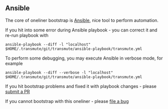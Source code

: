 ## Ansible
The core of oneliner bootstrap is [Ansible](https://www.ansible.com), nice tool to perform automation. 

If you hit into some error during Ansible playbook - you can correct it and re-run playbook with 
```
ansible-playbook --diff -l "localhost" $HOME/.transmute/git/transmute/ansible-playbook/transmute.yml
```

To perform some debugging, you may execute Ansible in verbose mode, for example 
```
ansible-playbook --diff --verbose -l "localhost" $HOME/.transmute/git/transmute/ansible-playbook/transmute.yml
```

If you hit bootstrap problems and fixed it with playbook changes - please [submit a PR](https://github.com/transmute-industries/transmute/pulls)

If you cannot bootstrap with this oneliner - please [file a bug](https://github.com/transmute-industries/transmute/issues)

